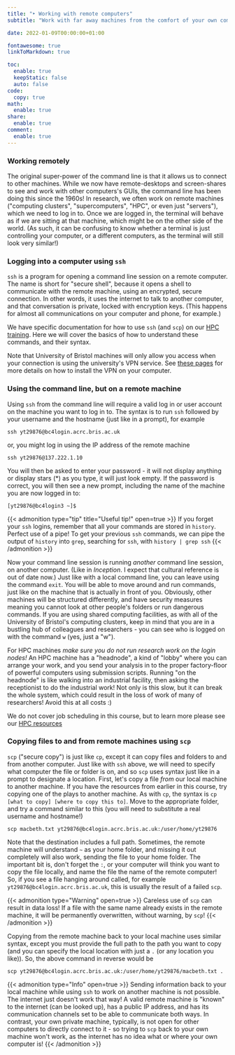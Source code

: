 ```yaml
---
title: "‣ Working with remote computers"
subtitle: "Work with far away machines from the comfort of your own computer!"

date: 2022-01-09T00:00:00+01:00

fontawesome: true
linkToMarkdown: true

toc:
  enable: true
  keepStatic: false
  auto: false
code:
  copy: true
math:
  enable: true
share:
  enable: true
comment:
  enable: true
---
```


### Working remotely

The original super-power of the command line is that it allows us to connect to other machines. While we now have remote-desktops and screen-shares to see and work with other computers's GUIs, the command line has been doing this since the 1960s! In research, we often work on remote machines ("computing clusters", "supercomputers", "HPC", or even just "servers"), which we need to log in to. Once we are logged in, the terminal will behave as if we are sitting at that machine, which might be on the other side of the world. (As such, it can be confusing to know whether a terminal is just controlling your computer, or a different computers, as the terminal will still look very similar!)

### Logging into a computer using `ssh`

`ssh` is a program for opening a command line session on a remote computer. The name is short for "secure shell", because it opens a shell to communicate with the remote machine, using an encrypted, secure connection. In other words, it uses the internet to talk to another computer, and that conversation is private, locked with encryption keys. (This happens for almost all communications on your computer and phone, for example.)

We have specific documentation for how to use `ssh` (and `scp`) on our [HPC training](https://www.acrc.bris.ac.uk/protected/hpc-docs/training/intro-to-hpc-slurm/logging_on.html). Here we will cover the basics of how to understand these commands, and their syntax.

Note that University of Bristol machines will only allow you access when your connection is using the university's VPN service. See [these pages](https://uob.sharepoint.com/sites/itservices/SitePages/vpn.aspx) for more details on how to install the VPN on your computer.

### Using the command line, but on a remote machine

Using `ssh` from the command line will require a valid log in or user account on the machine you want to log in to. The syntax is to run `ssh` followed by your username and the hostname (just like in a prompt), for example
```shell
ssh yt29876@bc4login.acrc.bris.ac.uk
```
or, you might log in using the IP address of the remote machine
```shell
ssh yt29876@137.222.1.10
```
You will then be asked to enter your password - it will not display anything or display stars (\*) as you type, it will just look empty. If the password is correct, you will then see a new prompt, including the name of the machine you are now logged in to:
```
[yt29876@bc4login3 ~]$
```
{{< admonition type="tip" title="Useful tip!" open=true >}}
If you forget your `ssh` logins, remember that all your commands are stored in `history`. Perfect use of a pipe! To get your previous `ssh` commands, we can pipe the output of `history` into `grep`, searching for `ssh`, with
`history | grep ssh`
{{< /admonition >}}

Now your command line session is running *another* command line session, on another computer. (Like in *Inception*. I expect that cultural reference is out of date now.) Just like with a local command line, you can leave using the command `exit`. You will be able to move around and run commands, just like on the machine that is actually in front of you. Obviously, other machines will be structured differently, and have security measures meaning you cannot look at other people's folders or run dangerous commands. If you are using shared computing facilities, as with all of the University of Bristol's computing clusters, keep in mind that you are in a bustling hub of colleagues and researchers - you can see who is logged on with the command `w` (yes, just a "w").

For HPC machines *make sure you do not run research work on the login nodes!* An HPC machine has a "headnode", a kind of "lobby" where you can arrange your work, and you send your analysis in to the proper factory-floor of powerful computers using submission scripts. Running "on the headnode" is like walking into an industrial facility, then asking the receptionist to do the industrial work! Not only is this slow, but it can break the whole system, which could result in the loss of work of many of researchers! Avoid this at all costs :)

We do not cover job scheduling in this course, but to learn more please see our [HPC resources](https://www.acrc.bris.ac.uk/protected/hpc-docs/introduction/index.html)

### Copying files to and from remote machines using `scp`

`scp` ("secure copy") is just like `cp`, except it can copy files and folders to and from another computer. Just like with `ssh` above, we will need to specify what computer the file or folder is on, and so `scp` uses syntax just like in a prompt to designate a location. First, let's copy a file *from* our local machine to another machine. If you have the resources from earlier in this course, try copying one of the plays to another machine. As with `cp`, the syntax is `cp [what to copy] [where to copy this to]`. Move to the appropriate folder, and try a command similar to this (you will need to substitute a real username and hostname!)
```shell
scp macbeth.txt yt29876@bc4login.acrc.bris.ac.uk:/user/home/yt29876
```
Note that the destination includes a full path. Sometimes, the remote machine will understand `~` as your home folder, and missing it out completely will also work, sending the file to your home folder. The important bit is, don't forget the `:`, or your computer will think you want to copy the file locally, and name the file the name of the remote computer! So, if you see a file hanging around called, for example `yt29876@bc4login.acrc.bris.ac.uk`, this is usually the result of a failed `scp`.

{{< admonition type="Warning" open=true >}}
Careless use of `scp` can result in data loss! If a file with the same name already exists in the remote machine, it will be permanently overwritten, without warning, by `scp`!
{{< /admonition >}}

Copying from the remote machine back to your local machine uses similar syntax, except you must provide the full path to the path you want to copy (and you can specify the local location with just a `.` (or any location you like)). So, the above command in reverse would be
```shell
scp yt29876@bc4login.acrc.bris.ac.uk:/user/home/yt29876/macbeth.txt .
```
{{< admonition type="Info" open=true >}}
Sending information back to your local machine while using `ssh` to work on another machine is not possible. The internet just doesn't work that way! A valid remote machine is "known" to the internet (can be looked up), has a public IP address, and has its communication channels set to be able to communicate both ways. In contrast, your own private machine, typically, is not open for other computers to directly connect to it - so trying to `scp` back to your own machine won't work, as the internet has no idea what or where your own computer is!
{{< /admonition >}}
